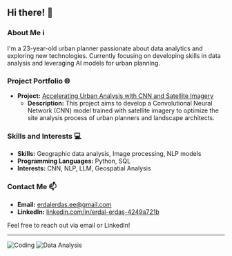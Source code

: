 ## Hi there! 👋

<!--
**erdalerdas/erdalerdas** is a ✨ _special_ ✨ repository because its `README.md` (this file) appears on your GitHub profile.
-->

### About Me ℹ️
I'm a 23-year-old urban planner passionate about data analytics and exploring new technologies. Currently focusing on developing skills in data analysis and leveraging AI models for urban planning.

### Project Portfolio 🌐
- **Project:** [Accelerating Urban Analysis with CNN and Satellite Imagery](https://github.com/erdalerdas/Aygaz_Artificial_Intelligence_Project_Bootcamp)
  - **Description:** This project aims to develop a Convolutional Neural Network (CNN) model trained with satellite imagery to optimize the site analysis process of urban planners and landscape architects.

### Skills and Interests 💻
- **Skills:** Geographic data analysis, Image processing, NLP models
- **Programming Languages:** Python, SQL
- **Interests:** CNN, NLP, LLM, Geospatial Analysis

### Contact Me 📫
- **Email:** erdalerdas.ee@gmail.com
- **LinkedIn:** [linkedin.com/in/erdal-erdaş-4249a721b](https://www.linkedin.com/in/erdal-erdaş-4249a721b)

Feel free to reach out via email or LinkedIn!

---

![Coding](https://media.giphy.com/media/ZVik7pBtu9dNS/giphy.gif)
![Data Analysis](https://media.giphy.com/media/XBmw0vO0CTG5K/giphy.gif)

